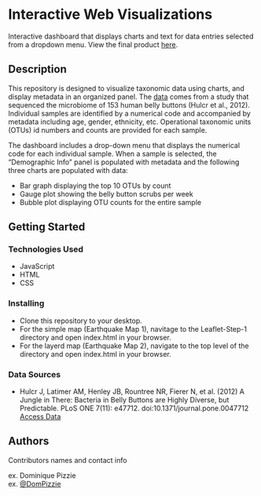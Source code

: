 # Interactive Web Visualizations 

Interactive dashboard that displays charts and text for data entries selected from a dropdown menu. View the final product [here](https://klbowman.github.io/microbiome-dashboard/).

## Description

This repository is designed to visualize taxonomic data using charts, and display metadata in an organized panel. The [data](http://robdunnlab.com/projects/belly-button-biodiversity/results-and-data/) comes from a study that sequenced the microbiome of 153 human belly buttons (Hulcr et al., 2012). Individual samples are identified by a numerical code and accompanied by metadata including age, gender, ethnicity, etc. Operational taxonomic units (OTUs) id numbers and counts are provided for each sample.

The dashboard includes a drop-down menu that displays the numerical code for each individual sample. When a sample is selected, the “Demographic Info” panel is populated with metadata and the following three charts are populated with data:
* Bar graph displaying the top 10 OTUs by count
* Gauge plot showing the belly button scrubs per week
* Bubble plot displaying OTU counts for the entire sample


## Getting Started

### Technologies Used 

* JavaScript
* HTML
* CSS

### Installing

* Clone this repository to your desktop.
* For the simple map (Earthquake Map 1), navitage to the Leaflet-Step-1 directory and open index.html in your browser.
* For the layerd map (Earthquake Map 2), navigate to the top level of the directory and open index.html in your browser.

### Data Sources

* Hulcr J, Latimer AM, Henley JB, Rountree NR, Fierer N, et al. (2012) A Jungle in There: Bacteria in Belly Buttons are Highly Diverse, but Predictable. PLoS ONE 7(11): e47712. doi:10.1371/journal.pone.0047712 [Access Data](http://robdunnlab.com/projects/belly-button-biodiversity/results-and-data/)


## Authors

Contributors names and contact info

ex. Dominique Pizzie  
ex. [@DomPizzie](https://twitter.com/dompizzie)
